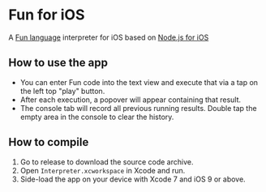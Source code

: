 Fun for iOS
=======

A [Fun language](https://github.com/linusyang/fun-lang) interpreter for iOS based on [Node.js for iOS](https://github.com/node-app/Interpreter)

How to use the app
------------------

- You can enter Fun code into the text view and execute that via a tap on the left top "play" button.
- After each execution, a popover will appear containing that result.
- The console tab will record all previous running results. Double tap the empty area in the console to clear the history.

How to compile
--------------

1. Go to release to download the source code archive. 
2. Open `Interpreter.xcworkspace` in Xcode and run.
3. Side-load the app on your device with Xcode 7 and iOS 9 or above.
